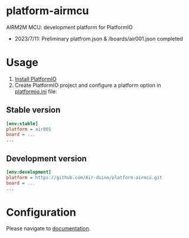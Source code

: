 # platform-airmcu
AIRM2M MCU: development platform for PlatformIO 


- 2023/7/11: Preliminary platfrom.json & /boards/air001.json completed

# Usage

1. [Install PlatformIO](https://platformio.org)
2. Create PlatformIO project and configure a platform option in [platformio.ini](https://docs.platformio.org/page/projectconf.html) file:

## Stable version

```ini
[env:stable]
platform = air001
board = ...
...
```

## Development version

```ini
[env:development]
platform = https://github.com/Air-duino/platform-airmcu.git
board = ...
...
```


# Configuration

Please navigate to [documentation](https://docs.platformio.org/page/platforms/air001.html).
